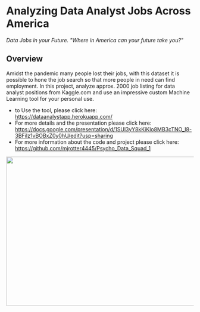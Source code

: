 #  **Analyzing Data Analyst Jobs Across America**
*Data Jobs in your Future. "Where in America can your future take you?"*


##  Overview
Amidst the pandemic many people lost their jobs, with this dataset it is possible to hone the job search so that more people in need can find employment.
In this project, analyze approx. 2000 job listing for data analyst positions from Kaggle.com and use an impressive custom Machine Learning tool for your personal use.   

- to Use the tool, please click here:  https://dataanalystapp.herokuapp.com/
- For more details and the presentation please click here: https://docs.google.com/presentation/d/1SUl3yY8kKiKlo8MB3cTNO_I8-3BFiIz1vBOBxZ0y0hU/edit?usp=sharing
- For more information about the code and project please click here: https://github.com/mjrotter4445/Psycho_Data_Squad_1

<p align="center">
  <img width="1000" height=400" src="https://github.com/mjrotter4445/Psycho_Data_Squad_1/blob/main/Graphics/banner2.png">
</p>


                                                                                                                        
                                                                                                                        
